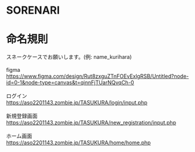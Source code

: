 # SORENARI

# 命名規則
スネークケースでお願いします。(例: name_kurihara)<br>
<br>
figma<br>
https://www.figma.com/design/Rut8zxguZTnFOEvExlgRSB/Untitled?node-id=0-1&node-type=canvas&t=qinnFjTUarNQvqCh-0<br>
<br>
ログイン<br>
https://aso2201143.zombie.jp/TASUKURA/login/input.php<br>
<br>
新規登録画面<br>
https://aso2201143.zombie.jp/TASUKURA/new_registration/input.php<br>
<br>
ホーム画面<br>
https://aso2201143.zombie.jp/TASUKURA/home/home.php<br>
